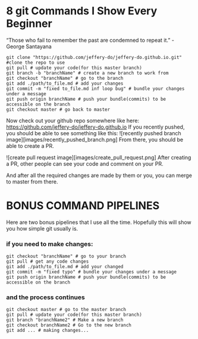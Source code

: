 # 8 git Commands I Show Every Beginner

“Those who fail to remember the past are condemned to repeat it.” - George Santayana

```
git clone "https://github.com/jeffery-do/jeffery-do.github.io.git" #clone the repo to use
git pull # update your code(for this master branch)
git branch -b "branchName" # create a new branch to work from
git checkout "branchName" # go to the branch
git add ./path/to_file.md # add your changes
git commit -m "fixed to_file.md inf loop bug" # bundle your changes under a message
git push origin branchName # push your bundle(commits) to be accessible on the branch
git checkout master # go back to master
```

Now check out your github repo somewhere like here:
https://github.com/jeffery-do/jeffery-do.github.io
If you recently pushed, you should be able to see something like this:
![recently pushed branch image][images/recently_pushed_branch.png]
From there, you should be able to create a PR. 

![create pull request image][images/create_pull_request.png]
After creating a PR, other people can see your code and comment on your PR.

And after all the required changes are made by them or you, you can merge to master
from there.

# BONUS COMMAND PIPELINES
Here are two bonus pipelines that I use all the time.
Hopefully this will show you how simple git usually is.

### if you need to make changes:
```
git checkout "branchName" # go to your branch
git pull # get any code changes
git add ./path/to_file.md # add your changed
git commit -m "fixed typo" # bundle your changes under a message
git push origin branchName # push your bundle(commits) to be accessible on the branch
```

### and the process continues
```
git checkout master # go to the master branch
git pull # update your code(for this master branch)
git branch "branchName2" # Make a new branch
git checkout branchName2 # Go to the new branch
git add ... # making changes...
```
